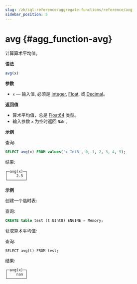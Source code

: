 ```yaml
---
slug: /zh/sql-reference/aggregate-functions/reference/avg
sidebar_position: 5
---
```


# avg {#agg_function-avg}

计算算术平均值。

**语法**

``` sql
avg(x)
```

**参数**

-   `x` — 输入值, 必须是 [Integer](../../../sql-reference/data-types/int-uint.md), [Float](../../../sql-reference/data-types/float.md), 或 [Decimal](../../../sql-reference/data-types/decimal.md)。

**返回值**

-   算术平均值，总是 [Float64](../../../sql-reference/data-types/float.md) 类型。
-   输入参数 `x` 为空时返回 `NaN` 。

**示例**

查询:

``` sql
SELECT avg(x) FROM values('x Int8', 0, 1, 2, 3, 4, 5);
```

结果:

``` text
┌─avg(x)─┐
│    2.5 │
└────────┘
```

**示例**

创建一个临时表:

查询:

``` sql
CREATE table test (t UInt8) ENGINE = Memory;
```

获取算术平均值:

查询:

```
SELECT avg(t) FROM test;
```

结果:

``` text
┌─avg(x)─┐
│    nan │
└────────┘
```
